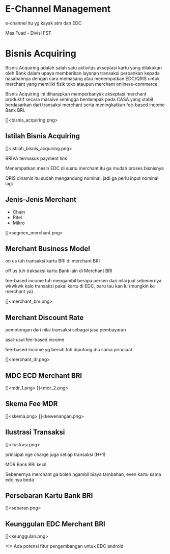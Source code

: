 # E-Channel Management
e-channel itu yg kayak atm dan EDC

Mas Fuad - Divisi FST

# Bisnis Acquiring
Bisnis Acquiring adalah salah satu aktivitas akseptasi kartu yang dilakukan oleh Bank dalam upaya memberikan layanan transaksi perbankan kepada nasabahnya dengan cara
memasang atau menempatkan EDC/QRIS untuk merchant yang memiliki fisik toko ataupun merchant online/e-commerce.

Bisnis Acquiring ini diharapkan memperbanyak akseptasi merchant produktif secara massive sehingga berdampak pada CASA yang stabil berdasarkan dari transaksi merchant
serta meningkatkan fee-based income Bank BRI.

[]<bisnis_acquiring.png>

## Istilah Bisnis Acquiring
[]<istilah_bisnis_acquiring.png>

BRIVA termasuk payment link

Menempatkan mesin EDC di suatu merchant itu ga mudah proses bisnisnya

QRIS dinamis itu sudah mengandung nominal, jadi ga perlu input nominal lagi

## Jenis-Jenis Merchant
- Chain
- Ritel
- Mikro

[]<segmen_merchant.png>

## Merchant Business Model

on us tuh transaksi kartu BRI di merchant BRI

off us tuh traksaksi kartu Bank lain di Merchant BRI

fee-based income tuh mengambil berapa persen dari nilai jual sebenernya wkwkwk kalo transaksi pakai kartu di EDC, baru tau kan lu (mungkin ke merchant ya)

[]<merchant_bm.png>

## Merchant Discount Rate
pemotongan dari nilai transaksi sebagai jasa pembayaran

asal-usul fee-based income

fee-based income yg bersih tuh dipotong dlu sama principal

[]<merchant_dr.png>

## MDC ECD Merchant BRI

[]<mdr_1.png>
[]<mdr_2.png>

## Skema Fee MDR

[]<skema.png>
[]<kewenangan.png>

## Ilustrasi Transaksi

[]<ilustrasi.png>

principal nge charge juga setiap transaksi (H+1)

MDR Bank BRI kecil

Sebenernya merchant ga boleh ngambil biaya tambahan, even kartu sama edc nya beda

## Persebaran Kartu Bank BRI
[]<sebaran.png>

## Keunggulan EDC Merchant BRI
[]<keunggulan.png>

<!> Ada potensi fitur pengembangan untuk EDC android

## 
